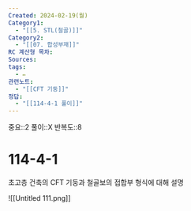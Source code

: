 ```yaml
---
Created: 2024-02-19(월)
Category1:
  - "[[5. STL(철골)]]"
Category2:
  - "[[07. 합성부재]]"
RC 계산형 목차: 
Sources: 
tags:
  - ✏️
관련노트:
  - "[[CFT 기둥]]"
정답:
  - "[[114-4-1 풀이]]"
---
```

중요::2
풀이::X
반복도::8
#  114-4-1

초고층 건축의 CFT 기둥과 철골보의 접합부 형식에 대해 설명

![[Untitled 111.png]]